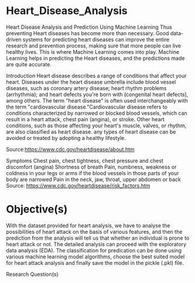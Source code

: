 # Heart_Disease_Analysis

Heart Disease Analysis and Prediction Using Machine Learning
Thus preventing Heart diseases has become more than necessary. Good data-driven systems for predicting heart diseases can improve the entire research and prevention process, making sure that more people can live healthy lives. This is where Machine Learning comes into play. Machine Learning helps in predicting the Heart diseases, and the predictions made are quite accurate.

Introduction
Heart disease describes a range of conditions that affect your heart. Diseases under the heart disease umbrella include blood vessel diseases, such as coronary artery disease; heart rhythm problems (arrhythmia); and heart defects you're born with (congenital heart defects), among others. The term "heart disease" is often used interchangeably with the term "cardiovascular disease."Cardiovascular disease refers to conditions characterized by narrowed or blocked blood vessels, which can result in a heart attack, chest pain (angina), or stroke. Other heart conditions, such as those affecting your heart's muscle, valves, or rhythm, are also classified as heart disease. any types of heart disease can be avoided or treated by adopting a healthy lifestyle.

Source:https://www.cdc.gov/heartdisease/about.htm

Symptoms
Chest pain, chest tightness, chest pressure and chest discomfort (angina)
Shortness of breath
Pain, numbness, weakness or coldness in your legs or arms if the blood vessels in those parts of your body are narrowed
Pain in the neck, jaw, throat, upper abdomen or back
Source: https://www.cdc.gov/heartdisease/risk_factors.htm


# Objective(s)

With the dataset provided for heart analysis, we have to analyse the possibilities of heart attack on the basis of various features, and then the prediction from the analysis will tell us that whether an individual is prone to heart attack or not.
The detailed analysis can proceed with the exploratory data analysis (EDA).
The classification for predication can be done using various machine learning model algorithms, choose the best suited model for heart attack analysis and finally save the model in the pickle (.pkl) file.

Research Question(s)
